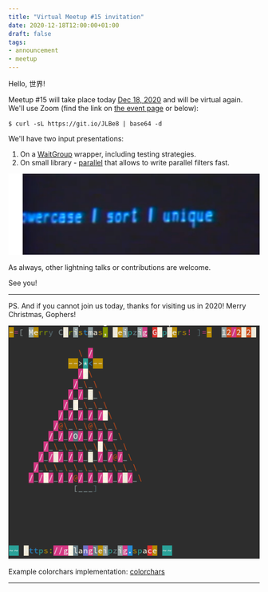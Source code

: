 ```yaml
---
title: "Virtual Meetup #15 invitation"
date: 2020-12-18T12:00:00+01:00
draft: false
tags:
- announcement
- meetup
---
```


Hello, 世界!

Meetup #15 will take place today [Dec 18,
2020](https://www.meetup.com/Leipzig-Golang/events/268785606/) and will be
virtual again. We'll use Zoom (find the link on [the event
page](https://www.meetup.com/Leipzig-Golang/events/268785606/) or below):

```shell
$ curl -sL https://git.io/JLBe8 | base64 -d
```

We'll have two input presentations:

1. On a [WaitGroup](https://golang.org/pkg/sync/#WaitGroup) wrapper, including testing strategies.
2. On small library - [parallel](https://github.com/miku/parallel) that allows to write parallel filters fast.

![](/images/exploreio.png)

As always, other lightning talks or contributions are welcome.

See you!

----

PS. And if you cannot join us today, thanks for visiting us in 2020! Merry Christmas, Gophers!


![](/images/xmas2020.png)


Example colorchars implementation: [colorchars](https://gist.github.com/miku/339a2ad63623b08da449bfdab3bd680a#file-main-go)

----

